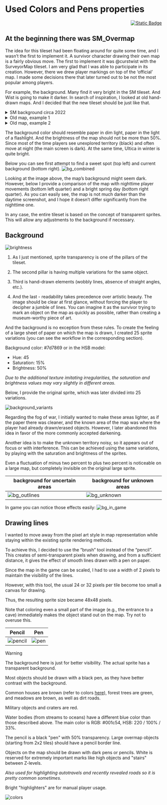 # Used Colors and Pens properties

<p align="right"><a href="./colors.ua-UA.md"><img alt="Static Badge" src="https://img.shields.io/badge/lang-UA-blue"></a></p>

## At the beginning there was SM_Overmap

The idea for this tileset had been floating around for quite some time, and I wasn’t the first to implement it. A survivor character drawing their own map is a fairly obvious move. The first to implement it was @curstwist with the SurveyorMap tileset. I am very glad that I was able to participate in its creation. However, there we drew player markings on top of the ‘official’ map. I made some decisions there that later turned out to be not the most popular among players.

For example, the background. Many find it very bright in the SM tileset. And Wist is going to make it darker. In search of inspiration, I looked at old hand-drawn maps. And I decided that the new tileset should be just like that.

<details>
   <summary>SM background circa 2022</summary>

![2022 SurveryorMap screenshot](./images/SM_example.png)

</details>

<details>
   <summary>Old map, example 1</summary>

![Actual map, 1500-1600](./images/old_map1.png)

</details>

<details>
   <summary>Old map, example 2</summary>

![Actual map, 1800-1900](./images/old_map2.png)

</details>

The background color should resemble paper in dim light, paper in the light of a flashlight. And the brightness of the map should not be more than 50%. Since most of the time players see unexplored territory (black) and often move at night (the main screen is dark). At the same time, Ultica in winter is quite bright.

Below you can see first attempt to find a sweet spot (top left) and current background (bottom right).
![bg_combined](./images/backgrounds.png)

Looking at the image above, the map’s background might seem dark. However, below I provide a comparison of the map with nighttime player movements (bottom left quarter) and a bright spring day (bottom right quarter). As you can easily see, the map is not much darker than the daytime screenshot, and I hope it doesn’t differ significantly from the nighttime one.

In any case, the entire tileset is based on the concept of transparent sprites. This will allow any adjustments to the background if necessary.

## Background

![brightness](./images/brightness_test.png)

1) As I just mentioned, sprite transparency is one of the pillars of the tileset.

2) The second pillar is having multiple variations for the same object.

3) Third is hand-drawn elements (wobbly lines, absence of straight angles, etc.).

4) And the last - readability takes precedence over artistic beauty. The image should be clear at first glance, without forcing the player to decipher a jumble of lines. You can imagine it as the survivor trying to mark an object on the map as quickly as possible, rather than creating a museum-worthy piece of art.

And the background is no exception from these rules. To create the feeling of a large sheet of paper on which the map is drawn, I created 25 sprite variations (you can see the workflow in the corresponding section).

Background color: #7d7869 or in the HSB model:

- Hue: 45
- Saturation: 15%
- Brightness: 50%

*Due to the additional texture imitating irregularities, the saturation and brightness values may vary slightly in different areas.*

Below, I provide the original sprite, which was later divided into 25 variations.

![background_variants](./images/bg_variants.png)

Regarding the fog of war, I initially wanted to make these areas lighter, as if the paper there was cleaner, and the known area of the map was where the player had already drawn/erased objects. However, I later abandoned this idea in favor of the more commonly accepted darkening.

Another idea is to make the unknown territory noisy, so it appears out of focus or with interference. This can be achieved using the same variations, by playing with the saturation and brightness of the sprites.

Even a fluctuation of minus two percent to plus two percent is noticeable on a large map, but completely invisible on the original large sprite.

| background for uncertain areas | background for unknown areas |
|--------------------------------|------------------------------|
| ![bg_outlines](./images/bg_outlines_variants.png) | ![bg_unknown](./images/bg_unknown_variants.png) |

In game you can notice those effects easily:
![bg_in_game](./images/backgrounds_in_game.png)

## Drawing lines

I wanted to move away from the pixel art style in map representation while staying within the existing sprite rendering methods.

To achieve this, I decided to use the “brush” tool instead of the “pencil”. This creates of semi-transparent pixels when drawing, and from a sufficient distance, it gives the effect of smooth lines drawn with a pen on paper.

Since the map in the game can be scaled, I had to use a width of 2 pixels to maintain the visibility of the lines.

However, with this tool, the usual 24 or 32 pixels per tile become too small a canvas for drawing.

Thus, the resulting sprite size became 48x48 pixels.

Note that coloring even a small part of the image (e.g., the entrance to a cave) immediately makes the object stand out on the map. Try not to overuse this.

| Pencil | Pen |
|--------|-----|
| ![pencil](./images/cave_pencil.png) | ![pen](./images/cave_pen.png) |

> [!WARNING]
> The background here is just for better visibility. The actual sprite has a transparent background.

Most objects should be drawn with a black pen, as they have better contrast with the background.

Common houses are brown (refer to colors [here](./fallback.md)), forest trees are green, and meadows are brown, as well as dirt roads.

Military objects and craters are red.

Water bodies (from streams to oceans) have a different blue color than those described above. The main color is RGB: #001c54, HSB: 220 / 100% / 33%.

The pencil is a black "pen" with 50% transparency. Large overmap objects (starting from 2x2 tiles) should have a pencil border line.

Objects on the map should be drawn with dark pens or pencils. White is reserved for extremely important marks like high objects and "stairs" between Z-levels.

*Also used for highlighting autotravels and recently revealed roads so it is pretty common sometimes.*

Bright "highlighters" are for manual player usage.

![colors](./images/colors.png)
